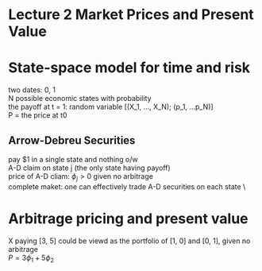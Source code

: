 # Lecture 2 Market Prices and Present Value
# State-space model for time and risk
two dates: 0, 1 \
N possible economic states with probability \
the payoff at t = 1: random variable [(X_1, ..., X_N); (p_1, ...p_N)] \
P = the price at t0

## Arrow-Debreu Securities
pay $1 in a single state and nothing o/w  \
A-D claim on state j (the only state having payoff) \
price of A-D cliam: $\phi_j > 0$ given no arbitrage  \
complete maket: one can effectively trade A-D securities on each state \


# Arbitrage pricing and present value
X paying [3, 5] could be viewd as the portfolio of [1, 0] and [0, 1], given no arbitrage \
$P = 3 \phi_1 + 5 \phi_2$